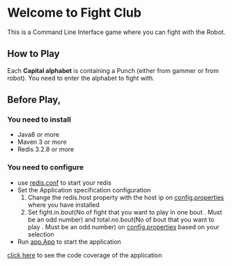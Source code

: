 # Welcome to Fight Club

This is a Command Line Interface game where you can fight with the Robot.

## How to Play
Each **Capital alphabet** is containing a Punch (either from gammer or from robot). You need to enter the alphabet to fight with.

## Before Play, 
### You need to install
  - Java8 or more
  - Maven 3 or more
  - Redis 3.2.8 or more
### You need to configure
  - use [redis.conf](https://github.com/cooligc/SampleFightGame/blob/master/redis.conf) to start your redis
  - Set the Application specification configuration
    1.  Change the redis.host property with the host ip on [config.properties](https://github.com/cooligc/SampleFightGame/blob/master/src/main/resources/config.properties) where you have installed 
    2.  Set fight.in.bout(No of fight that you want to play in one bout . Must be an odd number) and total.no.bout(No of bout that you want to play . Must be an odd number) on [config.properties](https://github.com/cooligc/SampleFightGame/blob/master/src/main/resources/config.properties) based on your selection
 -  Run [app.App](https://github.com/cooligc/SampleFightGame/blob/master/src/main/java/app/App.java) to start the application


[click here](https://cooligc.github.io/coverage-cfg/) to see the code coverage of the application

